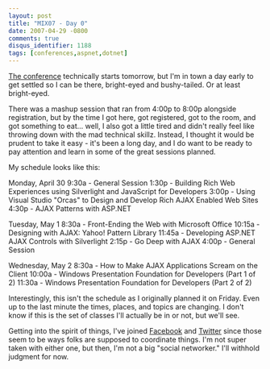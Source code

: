 ```yaml
---
layout: post
title: "MIX07 - Day 0"
date: 2007-04-29 -0800
comments: true
disqus_identifier: 1188
tags: [conferences,aspnet,dotnet]
---
```

[The conference](http://visitmix.com) technically starts tomorrow, but
I'm in town a day early to get settled so I can be there, bright-eyed
and bushy-tailed. Or at least bright-eyed.

 There was a mashup session that ran from 4:00p to 8:00p alongside
registration, but by the time I got here, got registered, got to the
room, and got something to eat... well, I also got a little tired and
didn't really feel like throwing down with the mad technical skillz.
Instead, I thought it would be prudent to take it easy - it's been a
long day, and I do want to be ready to pay attention and learn in some
of the great sessions planned.

 My schedule looks like this:

 Monday, April 30
 9:30a - General Session
 1:30p - Building Rich Web Experiences using Silverlight and JavaScript
for Developers
 3:00p - Using Visual Studio "Orcas" to Design and Develop Rich AJAX
Enabled Web Sites
 4:30p - AJAX Patterns with ASP.NET

 Tuesday, May 1
 8:30a - Front-Ending the Web with Microsoft Office
 10:15a - Designing with AJAX: Yahoo! Pattern Library
 11:45a - Developing ASP.NET AJAX Controls with Silverlight
 2:15p - Go Deep with AJAX
 4:00p - General Session

 Wednesday, May 2
 8:30a - How to Make AJAX Applications Scream on the Client
 10:00a - Windows Presentation Foundation for Developers (Part 1 of 2)
 11:30a - Windows Presentation Foundation for Developers (Part 2 of 2)

 Interestingly, this isn't the schedule as I originally planned it on
Friday. Even up to the last minute the times, places, and topics are
changing. I don't know if this is the set of classes I'll actually be in
or not, but we'll see.

 Getting into the spirit of things, I've joined
[Facebook](http://www.facebook.com) and
[Twitter](http://www.twitter.com) since those seem to be ways folks are
supposed to coordinate things. I'm not super taken with either one, but
then, I'm not a big "social networker." I'll withhold judgment for now.
